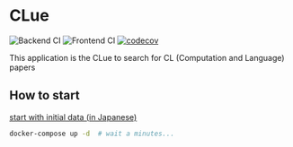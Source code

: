 # CLue

![Backend CI](https://github.com/s14t284/CLue/workflows/Backend%20CI/badge.svg?branch=master)
![Frontend CI](https://github.com/s14t284/CLue/workflows/Frontend%20CI/badge.svg?branch=master)
[![codecov](https://codecov.io/gh/s14t284/CLue/branch/master/graph/badge.svg?token=RBU5P6DIEN)](https://codecov.io/gh/s14t284/CLue)

This application is the CLue to search for CL (Computation and Language) papers

## How to start

[start with initial data (in Japanese)](https://github.com/s14t284/CLue/wiki#%E5%8B%95%E4%BD%9C%E6%96%B9%E6%B3%95)

```sh
docker-compose up -d  # wait a minutes...
```
